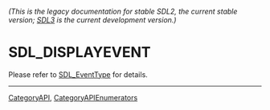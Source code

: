###### (This is the legacy documentation for stable SDL2, the current stable version; [SDL3](https://wiki.libsdl.org/SDL3/) is the current development version.)
# SDL_DISPLAYEVENT

Please refer to [SDL_EventType](SDL_EventType) for details.

----
[CategoryAPI](CategoryAPI), [CategoryAPIEnumerators](CategoryAPIEnumerators)

